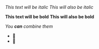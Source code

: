 *This text will be italic*
_This will also be italic_

**This text will be bold**
__This will also be bold__

_You **can** combine them_
 * :tada:
 *  :tada:
